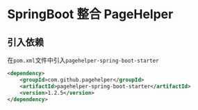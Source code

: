 # SpringBoot 整合 PageHelper

## 引入依赖

在`pom.xml`文件中引入`pagehelper-spring-boot-starter`

```xml
<dependency>
    <groupId>com.github.pagehelper</groupId>
    <artifactId>pagehelper-spring-boot-starter</artifactId>
    <version>1.2.5</version>
</dependency>
```